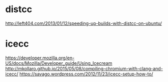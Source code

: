 # distcc

http://left404.com/2013/01/12/speeding-up-builds-with-distcc-on-ubuntu/

# icecc

https://developer.mozilla.org/en-US/docs/Mozilla/Developer_guide/Using_Icecream
http://mkollaro.github.io/2015/05/08/compiling-chromium-with-clang-and-icecc/
https://savago.wordpress.com/2012/11/23/icecc-setup-how-to/
